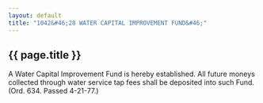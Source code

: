 ```yaml
---
layout: default 
title: "1042&#46;28 WATER CAPITAL IMPROVEMENT FUND&#46;"
---
```


{{ page.title }}
----------------

A Water Capital Improvement Fund is hereby established. All future
moneys collected through water service tap fees shall be deposited into
such Fund. (Ord. 634. Passed 4-21-77.)
